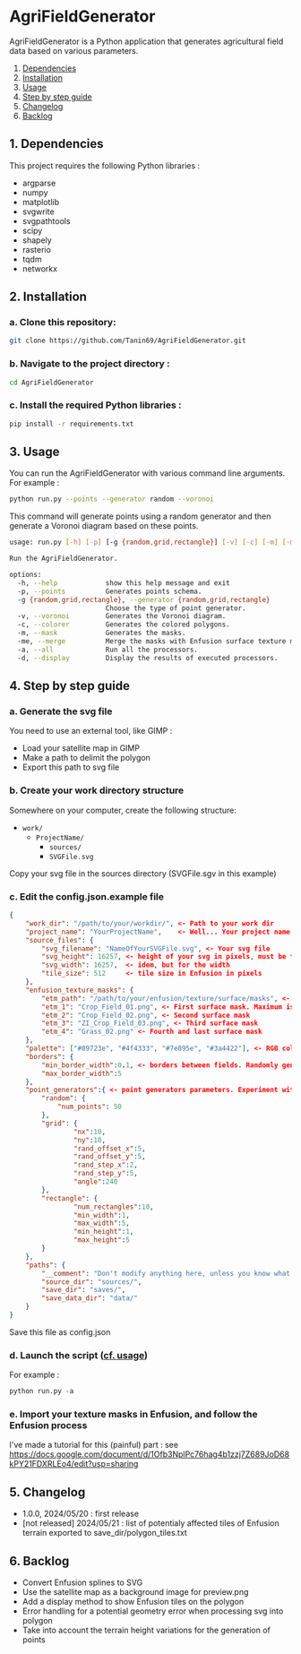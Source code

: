# AgriFieldGenerator

AgriFieldGenerator is a Python application that generates agricultural field data based on various parameters.

1. [Dependencies](#dependencies)
2. [Installation](#installation)
3. [Usage](#usage)
4. [Step by step guide](#step-by-step-guide)
5. [Changelog](#changelog)
6. [Backlog](#backlog)

## 1. Dependencies <a name="dependencies">

This project requires the following Python libraries :

- argparse
- numpy
- matplotlib
- svgwrite
- svgpathtools
- scipy
- shapely
- rasterio
- tqdm
- networkx

## 2. Installation <a name="installation">

### a. Clone this repository:

```bash
git clone https://github.com/Tanin69/AgriFieldGenerator.git
```

### b. Navigate to the project directory :

```bash
cd AgriFieldGenerator
```

### c. Install the required Python libraries :

```bash
pip install -r requirements.txt
```

## 3. Usage <a name="usage">

You can run the AgriFieldGenerator with various command line arguments. For example :

```bash
python run.py --points --generator random --voronoi
```

This command will generate points using a random generator and then generate a Voronoi diagram based on these points.

```bash
usage: run.py [-h] [-p] [-g {random,grid,rectangle}] [-v] [-c] [-m] [-me] [-a] [-d]

Run the AgriFieldGenerator.

options:
  -h, --help            show this help message and exit
  -p, --points          Generates points schema.
  -g {random,grid,rectangle}, --generator {random,grid,rectangle}
                        Choose the type of point generator.
  -v, --voronoi         Generates the Voronoi diagram.
  -c, --colorer         Generates the colored polygons.
  -m, --mask            Generates the masks.
  -me, --merge          Merge the masks with Enfusion surface texture masks.
  -a, --all             Run all the processors.
  -d, --display         Display the results of executed processors.
```

## 4. Step by step guide <a name="step-by-step-guide">

### a. Generate the svg file

You need to use an external tool, like GIMP :

- Load your satellite map in GIMP
- Make a path to delimit the polygon
- Export this path to svg file

### b. Create your work directory structure

Somewhere on your computer, create the following structure:

- `work/`
  - `ProjectName/`
    - `sources/`
    - `SVGFile.svg`

Copy your svg file in the sources directory (SVGFile.sgv in this example)

### c. Edit the config.json.example file

```json
{
    "work_dir": "/path/to/your/workdir/", <- Path to your work dir
    "project_name": "YourProjectName",    <- Well... Your project name, named like your ProjectName directory
    "source_files": {
        "svg_filename": "NameOfYourSVGFile.svg", <- Your svg file
        "svg_height": 16257, <- height of your svg in pixels, must be the same as your satmap file and your terrain in Enfusion
        "svg_width": 16257,  <- idem, but for the width
        "tile_size": 512     <- tile size in Enfusion in pixels
    },
    "enfusion_texture_masks": {
        "etm_path": "/path/to/your/enfusion/texture/surface/masks", <- Surface texture mask. They must of course have been exported previously via the Enfusion Workbench
        "etm_1": "Crop_Field_01.png", <- First surface mask. Maximum is 4 surface masks. 
        "etm_2": "Crop_Field_02.png", <- Second surface mask
        "etm_3": "ZI_Crop_Field_03.png", <- Third surface mask
        "etm_4": "Grass_02.png" <- Fourth and last surface mask
    },
    "palette": ["#89723e", "#4f4333", "#7e895e", "#3a4422"], <- RGB color code for the preview. The first color is for the first surface texture and so on
    "borders": {
        "min_border_width":0.1, <- borders between fields. Randomly generated between min and max
        "max_border_width":5
    },
    "point_generators":{ <- point generators parameters. Experiment with them ;-)
        "random": {
            "num_points": 50
        },
        "grid": {
                "nx":10,
                "ny":10,
                "rand_offset_x":5,
                "rand_offset_y":5,
                "rand_step_x":2,
                "rand_step_y":5,
                "angle":240
        },
        "rectangle": {
                "num_rectangles":10,
                "min_width":1,
                "max_width":5,
                "min_height":1,
                "max_height":5
        }
    },
    "paths": {
        "__comment": "Don't modify anything here, unless you know what you are doing !",
        "source_dir": "sources/",
        "save_dir": "saves/",
        "save_data_dir": "data/"
    }
}
```

Save this file as config.json

### d. Launch the script ([cf. usage](#usage))

For example :

```python
python run.py -a
```

### e. Import your texture masks in Enfusion, and follow the Enfusion process

I've made a tutorial for this (painful) part : see https://docs.google.com/document/d/1Ofb3NplPc76hag4b1zzj7Z689JoD68kPY21FDXRLEo4/edit?usp=sharing

## 5. Changelog <a name="changelog">

- 1.0.0, 2024/05/20 : first release
- [not released] 2024/05/21 : list of potentialy affected tiles of Enfusion terrain exported to save_dir/polygon_tiles.txt

## 6. Backlog <a name="backlog">

- Convert Enfusion splines to SVG
- Use the satellite map as a background image for preview.png
- Add a display method to show Enfusion tiles on the polygon
- Error handling for a potential geometry error when processing svg into polygon
- Take into account the terrain height variations for the generation of points
